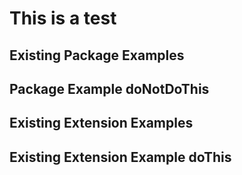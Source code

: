 # This is a test

## Existing Package Examples

<!-- {{ Snippet "greetings"}} -->

## Package Example doNotDoThis

<!-- {{ Snippet "greetings:doNotDoThis"}} -->


## Existing Extension Examples

<!-- {{ Snippet "greetings/Hello" }} -->

## Existing Extension Example doThis

<!-- {{ Snippet "greetings/Hello:doThis" }} -->
